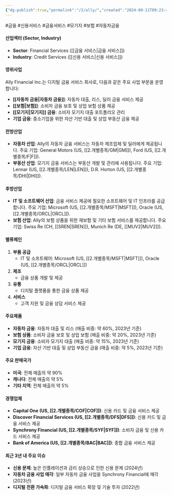 ```yaml
---
{"dg-publish":true,"permalink":"/2/ally/","created":"2024-09-11T09:23:40.778+09:00","updated":"2025-06-03T20:05:57.549+09:00"}
---
```


#금융 #신용서비스 #금융서비스 #모기지 #보험 #자동차금융


#### 산업섹터 (Sector, Industry)

- **Sector**: Financial Services ([[금융 서비스\|금융 서비스]])
- **Industry**: Credit Services ([[신용 서비스\|신용 서비스]])

#### 영위사업

Ally Financial Inc.는 디지털 금융 서비스 회사로, 다음과 같은 주요 사업 부문을 운영합니다:

- **[[자동차 금융\|자동차 금융]]**: 자동차 대출, 리스, 딜러 금융 서비스 제공
- **[[보험\|보험]]**: 소비자 금융 보호 및 상업 보험 상품 제공
- **[[모기지\|모기지]] 금융**: 소비자 모기지 대출 포트폴리오 관리
- **기업 금융**: 중소기업을 위한 자산 기반 대출 및 상업 부동산 금융 제공

#### 전방산업

- **자동차 산업**: Ally의 자동차 금융 서비스는 자동차 제조업체 및 딜러에게 제공됩니다. 주요 기업: General Motors (US, [[2.개별종목/GM\|GM]]), Ford (US, [[2.개별종목/F\|F]]).
- **부동산 산업**: 모기지 금융 서비스는 부동산 개발 및 관리에 사용됩니다. 주요 기업: Lennar (US, [[2.개별종목/LEN\|LEN]]), D.R. Horton (US, [[2.개별종목/DHI\|DHI]]).

#### 후방산업

- **IT 및 소프트웨어 산업**: 금융 서비스 제공에 필요한 소프트웨어 및 IT 인프라를 공급합니다. 주요 기업: Microsoft (US, [[2.개별종목/MSFT\|MSFT]]), Oracle (US, [[2.개별종목/ORCL\|ORCL]]).
- **보험 산업**: Ally의 보험 상품을 위한 재보험 및 기타 보험 서비스를 제공합니다. 주요 기업: Swiss Re (CH, [[SREN\|SREN]]), Munich Re (DE, [[MUV2\|MUV2]]).

#### 밸류체인

1. **부품 공급**
    - IT 및 소프트웨어: Microsoft (US, [[2.개별종목/MSFT\|MSFT]]), Oracle (US, [[2.개별종목/ORCL\|ORCL]])
2. **제조**
    - 금융 상품 개발 및 제공
3. **유통**
    - 디지털 플랫폼을 통한 금융 상품 제공
4. **서비스**
    - 고객 지원 및 금융 상담 서비스 제공

#### 주요제품

- **자동차 금융**: 자동차 대출 및 리스 (매출 비중: 약 60%, 2023년 기준)
- **보험 상품**: 소비자 금융 보호 및 상업 보험 (매출 비중: 약 20%, 2023년 기준)
- **모기지 금융**: 소비자 모기지 대출 (매출 비중: 약 15%, 2023년 기준)
- **기업 금융**: 자산 기반 대출 및 상업 부동산 금융 (매출 비중: 약 5%, 2023년 기준)

#### 주요 판매국가

- **미국**: 전체 매출의 약 90%
- **캐나다**: 전체 매출의 약 5%
- **기타 지역**: 전체 매출의 약 5%

#### 경쟁업체

- **Capital One (US, [[2.개별종목/COF\|COF]])**: 신용 카드 및 금융 서비스 제공
- **Discover Financial Services (US, [[2.개별종목/DFS\|DFS]])**: 신용 카드 및 금융 서비스 제공
- **Synchrony Financial (US, [[2.개별종목/SYF\|SYF]])**: 소비자 금융 및 신용 카드 서비스 제공
- **Bank of America (US, [[2.개별종목/BAC\|BAC]])**: 종합 금융 서비스 제공

#### 최근 3년 내 주요 이슈

- **신용 문제**: 높은 인플레이션과 금리 상승으로 인한 신용 문제 (2024년)
- **자동차 금융 사업 매각**: 일부 자동차 금융 사업을 Synchrony Financial에 매각 (2023년)
- **디지털 전환 가속화**: 디지털 금융 서비스 확장 및 기술 투자 (2022년)